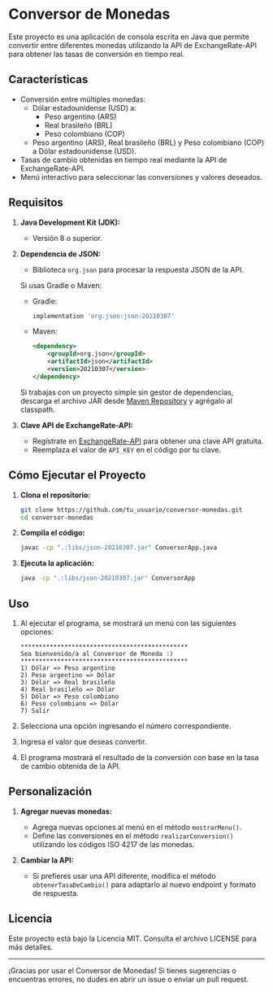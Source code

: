 # Conversor de Monedas

Este proyecto es una aplicación de consola escrita en Java que permite convertir entre diferentes monedas utilizando la API de ExchangeRate-API para obtener las tasas de conversión en tiempo real.

## Características
- Conversión entre múltiples monedas:
  - Dólar estadounidense (USD) a:
    - Peso argentino (ARS)
    - Real brasileño (BRL)
    - Peso colombiano (COP)
  - Peso argentino (ARS), Real brasileño (BRL) y Peso colombiano (COP) a Dólar estadounidense (USD).
- Tasas de cambio obtenidas en tiempo real mediante la API de ExchangeRate-API.
- Menú interactivo para seleccionar las conversiones y valores deseados.

## Requisitos

1. **Java Development Kit (JDK):**
   - Versión 8 o superior.

2. **Dependencia de JSON:**
   - Biblioteca `org.json` para procesar la respuesta JSON de la API.

   Si usas Gradle o Maven:
   - Gradle:
     ```gradle
     implementation 'org.json:json:20210307'
     ```
   - Maven:
     ```xml
     <dependency>
         <groupId>org.json</groupId>
         <artifactId>json</artifactId>
         <version>20210307</version>
     </dependency>
     ```
   Si trabajas con un proyecto simple sin gestor de dependencias, descarga el archivo JAR desde [Maven Repository](https://mvnrepository.com/artifact/org.json/json) y agrégalo al classpath.

3. **Clave API de ExchangeRate-API:**
   - Regístrate en [ExchangeRate-API](https://www.exchangerate-api.com/) para obtener una clave API gratuita.
   - Reemplaza el valor de `API_KEY` en el código por tu clave.

## Cómo Ejecutar el Proyecto

1. **Clona el repositorio:**
   ```bash
   git clone https://github.com/tu_usuario/conversor-monedas.git
   cd conversor-monedas
   ```

2. **Compila el código:**
   ```bash
   javac -cp ".:libs/json-20210307.jar" ConversorApp.java
   ```

3. **Ejecuta la aplicación:**
   ```bash
   java -cp ".:libs/json-20210307.jar" ConversorApp
   ```

## Uso

1. Al ejecutar el programa, se mostrará un menú con las siguientes opciones:
   ```
   **********************************************
   Sea bienvenido/a al Conversor de Moneda :)
   **********************************************
   1) Dólar => Peso argentino
   2) Peso argentino => Dólar
   3) Dólar => Real brasileño
   4) Real brasileño => Dólar
   5) Dólar => Peso colombiano
   6) Peso colombiano => Dólar
   7) Salir
   ```

2. Selecciona una opción ingresando el número correspondiente.

3. Ingresa el valor que deseas convertir.

4. El programa mostrará el resultado de la conversión con base en la tasa de cambio obtenida de la API.

## Personalización

1. **Agregar nuevas monedas:**
   - Agrega nuevas opciones al menú en el método `mostrarMenu()`.
   - Define las conversiones en el método `realizarConversion()` utilizando los códigos ISO 4217 de las monedas.

2. **Cambiar la API:**
   - Si prefieres usar una API diferente, modifica el método `obtenerTasaDeCambio()` para adaptarlo al nuevo endpoint y formato de respuesta.

## Licencia
Este proyecto está bajo la Licencia MIT. Consulta el archivo LICENSE para más detalles.

---

¡Gracias por usar el Conversor de Monedas! Si tienes sugerencias o encuentras errores, no dudes en abrir un issue o enviar un pull request.

